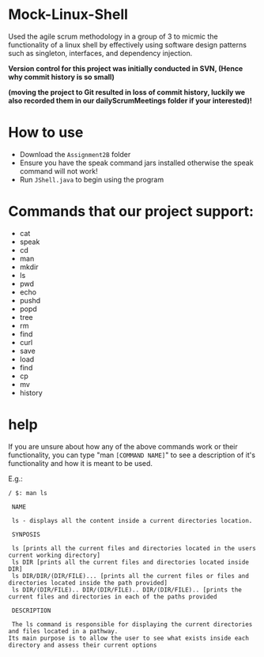 # Mock-Linux-Shell

Used the agile scrum methodology in a group of 3 to micmic the functionality of a linux shell by effectively using software design patterns such as singleton, interfaces, and dependency injection.

**Version control for this project was initially conducted in SVN, (Hence why commit history is so small)**

**(moving the project to Git resulted in loss of commit history, luckily we also recorded them in our dailyScrumMeetings folder if your interested)!**


# How to use
- Download the `Assignment2B` folder
- Ensure you have the speak command jars installed otherwise the speak command will not work!
- Run `JShell.java` to begin using the program

# Commands that our project support:
- cat 
- speak
- cd
- man
- mkdir
- ls
- pwd
- echo
- pushd
- popd
- tree
- rm
- find
- curl
- save
- load
- find
- cp 
- mv
- history

# help
If you are unsure about how any of the above commands work or their functionality, you can type "man `[COMMAND NAME]`" to see a description of it's functionality and how it is meant to be used.

E.g.:
```
/ $: man ls

 NAME

 ls - displays all the content inside a current directories location. 

 SYNPOSIS 

 ls [prints all the current files and directories located in the users current working directory] 
 ls DIR [prints all the current files and directories located inside DIR] 
 ls DIR/DIR/(DIR/FILE)... [prints all the current files or files and directories located inside the path provided] 
 ls DIR/(DIR/FILE).. DIR/(DIR/FILE).. DIR/(DIR/FILE).. [prints the current files and directories in each of the paths provided

 DESCRIPTION 

 The ls command is responsible for displaying the current directories and files located in a pathway. 
Its main purpose is to allow the user to see what exists inside each directory and assess their current options
```
